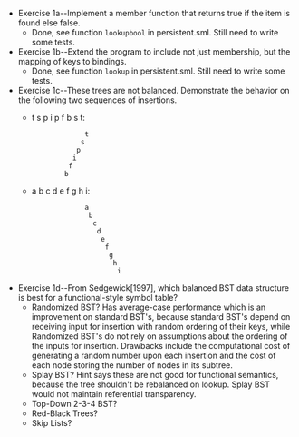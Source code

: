 * Exercise 1a--Implement a member function that returns true if the item is found else false. 
  * Done, see function `lookupbool` in persistent.sml. Still need to write some tests.
* Exercise 1b--Extend the program to include not just membership, but the mapping of keys to bindings.
  * Done, see function `lookup` in persistent.sml. Still need to write some tests.
* Exercise 1c--These trees are not balanced. Demonstrate the behavior on the following two sequences of insertions.
  * t s p i p f b s t:
                    
                     t
                    s
                   p
                  i
                 f
                b

  * a b c d e f g h i:

                     a
                      b
                       c
                        d
                         e
                          f
                           g
                            h
                             i

* Exercise 1d--From Sedgewick[1997], which balanced BST data structure is best for a functional-style symbol table?
  * Randomized BST? Has average-case performance which is an improvement on standard BST's, because standard BST's depend on receiving input for insertion with 
random ordering of their keys, while Randomized BST's do not rely on assumptions about the ordering of the inputs for insertion. Drawbacks include the computational cost of generating a random number upon each insertion and the cost of each node storing the number of nodes in its subtree. 
  * Splay BST? Hint says these are not good for functional semantics, because the tree shouldn't be rebalanced on lookup. Splay BST would not maintain referential transparency.
  * Top-Down 2-3-4 BST?
  * Red-Black Trees?
  * Skip Lists?

